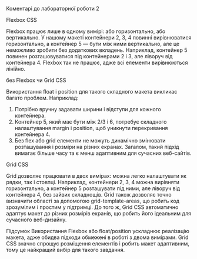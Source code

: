 
Коментарі до лабораторної роботи 2

Flexbox CSS

Flexbox працює лише в одному вимірі: або горизонтально, або вертикально. У нашому макеті контейнери 2, 3, 4 повинні вирівнюватися горизонтально, а контейнер 5 — бути між ними вертикально, але це неможливо зробити без додаткових вкладень.
Наприклад, контейнер 5 повинен розташовуватися під контейнерами 2 і 3, але ліворуч від контейнера 4. Flexbox так не працює, адже всі елементи вирівнюються лінійно.

без Flexbox чи Grid CSS

Використання float і position для такого складного макета викликає багато проблем. Наприклад:
1. Потрібно вручну задавати ширини і відступи для кожного контейнера.
2. Контейнер 5, який має бути між 2/3 і 6, потребує складного налаштування margin і position, щоб уникнути перекривання контейнера 4.
3. Без flex або grid елементи не можуть динамічно змінювати розташування і розміри на різних екранах.
Загалом, такий підхід вимагає більше часу та є менш адаптивним для сучасних веб-сайтів.

Grid CSS

Grid дозволяє працювати в двох вимірах: можна легко налаштувати як рядки, так і стовпці.
Наприклад, контейнери 2, 3, 4 можна вирівняти горизонтально, а контейнер 5 розташувати під ними, але ліворуч від контейнера 4, без зайвих складнощів.
Grid також дозволяє точно визначити області за допомогою grid-template-areas, що робить код зрозумілим і простим у підтримці.
До того ж, Grid CSS автоматично адаптує макет до різних розмірів екранів, що робить його ідеальним для сучасного веб-дизайну.

Підсумок
Використання Flexbox або float/position ускладнює реалізацію макета, адже обидва підходи обмежені в роботі з двома вимірами.
Grid CSS значно спрощує розміщення елементів і робить макет адаптивним, тому це найкращий вибір для такого завдання.
